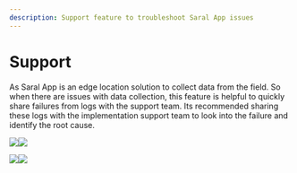 ```yaml
---
description: Support feature to troubleshoot Saral App issues
---
```


# Support

As Saral App is an edge location solution to collect data from the field. So when there are issues with data collection, this feature is helpful to quickly share failures from logs with the support team. Its recommended sharing these logs with the implementation support team to look into the failure and identify the root cause.

![](../../.gitbook/assets/support-0.jpeg)![](../../.gitbook/assets/support-1.jpeg)

![](<../../.gitbook/assets/support-2 (1).jpeg>)![](../../.gitbook/assets/support-3.jpeg)

